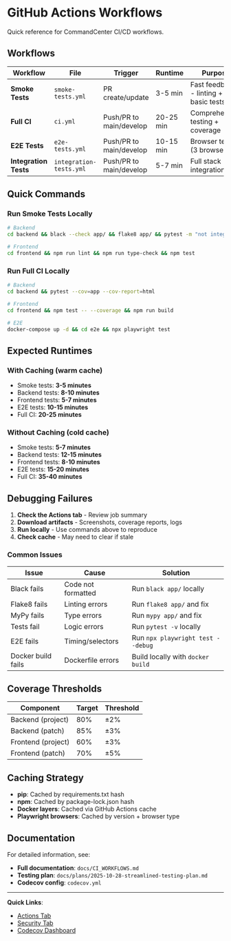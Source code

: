 # GitHub Actions Workflows

Quick reference for CommandCenter CI/CD workflows.

## Workflows

| Workflow | File | Trigger | Runtime | Purpose |
|----------|------|---------|---------|---------|
| **Smoke Tests** | `smoke-tests.yml` | PR create/update | 3-5 min | Fast feedback - linting + basic tests |
| **Full CI** | `ci.yml` | Push/PR to main/develop | 20-25 min | Comprehensive testing + coverage |
| **E2E Tests** | `e2e-tests.yml` | Push/PR to main/develop | 10-15 min | Browser testing (3 browsers) |
| **Integration Tests** | `integration-tests.yml` | Push/PR to main/develop | 5-7 min | Full stack integration |

## Quick Commands

### Run Smoke Tests Locally

```bash
# Backend
cd backend && black --check app/ && flake8 app/ && pytest -m "not integration" tests/unit/

# Frontend
cd frontend && npm run lint && npm run type-check && npm test
```

### Run Full CI Locally

```bash
# Backend
cd backend && pytest --cov=app --cov-report=html

# Frontend
cd frontend && npm test -- --coverage && npm run build

# E2E
docker-compose up -d && cd e2e && npx playwright test
```

## Expected Runtimes

### With Caching (warm cache)
- Smoke tests: **3-5 minutes**
- Backend tests: **8-10 minutes**
- Frontend tests: **5-7 minutes**
- E2E tests: **10-15 minutes**
- Full CI: **20-25 minutes**

### Without Caching (cold cache)
- Smoke tests: **5-7 minutes**
- Backend tests: **12-15 minutes**
- Frontend tests: **8-10 minutes**
- E2E tests: **15-20 minutes**
- Full CI: **35-40 minutes**

## Debugging Failures

1. **Check the Actions tab** - Review job summary
2. **Download artifacts** - Screenshots, coverage reports, logs
3. **Run locally** - Use commands above to reproduce
4. **Check cache** - May need to clear if stale

### Common Issues

| Issue | Cause | Solution |
|-------|-------|----------|
| Black fails | Code not formatted | Run `black app/` locally |
| Flake8 fails | Linting errors | Run `flake8 app/` and fix |
| MyPy fails | Type errors | Run `mypy app/` and fix |
| Tests fail | Logic errors | Run `pytest -v` locally |
| E2E fails | Timing/selectors | Run `npx playwright test --debug` |
| Docker build fails | Dockerfile errors | Build locally with `docker build` |

## Coverage Thresholds

| Component | Target | Threshold |
|-----------|--------|-----------|
| Backend (project) | 80% | ±2% |
| Backend (patch) | 85% | ±3% |
| Frontend (project) | 60% | ±3% |
| Frontend (patch) | 70% | ±5% |

## Caching Strategy

- **pip**: Cached by requirements.txt hash
- **npm**: Cached by package-lock.json hash
- **Docker layers**: Cached via GitHub Actions cache
- **Playwright browsers**: Cached by version + browser type

## Documentation

For detailed information, see:
- **Full documentation**: `docs/CI_WORKFLOWS.md`
- **Testing plan**: `docs/plans/2025-10-28-streamlined-testing-plan.md`
- **Codecov config**: `codecov.yml`

---

**Quick Links**:
- [Actions Tab](../../actions)
- [Security Tab](../../security)
- [Codecov Dashboard](https://codecov.io/gh/your-org/commandcenter)
